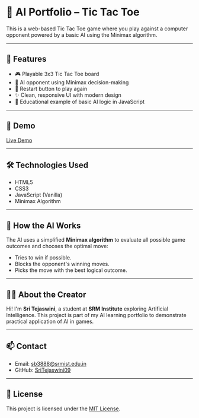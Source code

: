 # 🧠 AI Portfolio – Tic Tac Toe

This is a web-based Tic Tac Toe game where you play against a computer opponent powered by a basic AI using the Minimax algorithm.

---

## 📌 Features

- 🎮 Playable 3x3 Tic Tac Toe board
- 🤖 AI opponent using Minimax decision-making
- 🔄 Restart button to play again
- ✨ Clean, responsive UI with modern design
- 🧠 Educational example of basic AI logic in JavaScript

---

## 🚀 Demo

[Live Demo](https://your-hosted-url.com) <!-- Replace with your actual live demo URL -->

---

## 🛠️ Technologies Used

- HTML5
- CSS3
- JavaScript (Vanilla)
- Minimax Algorithm

---

## 🧩 How the AI Works

The AI uses a simplified **Minimax algorithm** to evaluate all possible game outcomes and chooses the optimal move:

- Tries to win if possible.
- Blocks the opponent's winning moves.
- Picks the move with the best logical outcome.

---

## 🧑‍💻 About the Creator

Hi! I'm **Sri Tejaswini**, a student at **SRM Institute** exploring Artificial Intelligence. This project is part of my AI learning portfolio to demonstrate practical application of AI in games.

---

## 📫 Contact

- Email: [sb3888@srmist.edu.in](mailto:sb3888@srmist.edu.in)
- GitHub: [SriTejaswini09](https://github.com/SriTejaswini09)

---

## 📄 License

This project is licensed under the [MIT License](LICENSE).

